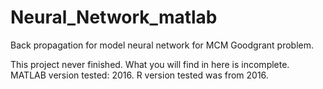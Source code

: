 # Neural_Network_matlab

Back propagation for model neural network for MCM Goodgrant problem.

This project never finished. What you will find in here is incomplete.
MATLAB version tested: 2016.
R version tested was from 2016.
